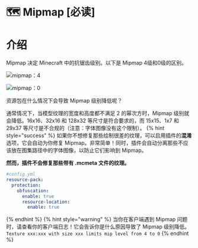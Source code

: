 # 🗺️ Mipmap \[必读]

# 介绍 <a href="#introduction" id="introduction"></a>

Mipmap 决定 Minecraft 中的抗锯齿级别。以下是 Mipmap 4级和0级的区别。

![](https://mo-mi.gitbook.io/~gitbook/image?url=https%3A%2F%2F1836335287-files.gitbook.io%2F%7E%2Ffiles%2Fv0%2Fb%2Fgitbook-x-prod.appspot.com%2Fo%2Fspaces%252FOgvQ1fEJPROp7131PPlK%252Fuploads%252FodziDESugHu27t1CRnHd%252Fimage.png%3Falt%3Dmedia%26token%3D0c20f995-a097-4fc6-8c4a-1b25e77d7a43\&width=768\&dpr=4\&quality=100\&sign=75c17dc9\&sv=2)mipmap：4

![](https://mo-mi.gitbook.io/~gitbook/image?url=https%3A%2F%2F1836335287-files.gitbook.io%2F%7E%2Ffiles%2Fv0%2Fb%2Fgitbook-x-prod.appspot.com%2Fo%2Fspaces%252FOgvQ1fEJPROp7131PPlK%252Fuploads%252FVj5ddbIqysE7Hchz5HMW%252Fimage.png%3Falt%3Dmedia%26token%3D7684ae4c-137c-4f95-9efd-c6d443209781\&width=768\&dpr=4\&quality=100\&sign=68a235b5\&sv=2)mipmap：0

资源包在什么情况下会导致 Mipmap 级别降低呢？

通常情况下，当模型纹理的宽度和高度都不满足 2 的幂次方时，Mipmap 级别就会降低。16x16、32x16 和 128x32 等尺寸是符合要求的，而 15x15、1x7 和 29x37 等尺寸是不合规的（注意：字体图像没有这个限制）。
{% hint style="success" %}
如果你不想修复那些绘制很差的纹理，可以启用插件的**混淆**选项，它会自动为你修复 Mipmap。非常简单！同时，插件会自动分离那些不应该放在图集路径中的字体图像，以防止它们影响到 Mipmap。

**然而，插件不会修复那些带有 .mcmeta 文件的纹理。**

```yaml
#config.yml
resource-pack:
  protection:
    obfuscation:
      enable: true
      resource-location:
        enable: true
```
{% endhint %}
{% hint style="warning" %}
当你在客户端遇到 Mipmap 问题时，请查看你的客户端日志！它会告诉你是什么原因导致了 Mipmap 级别降低。`Texture xxx:xxx with size xxx limits mip level from 4 to 0`
{% endhint %}